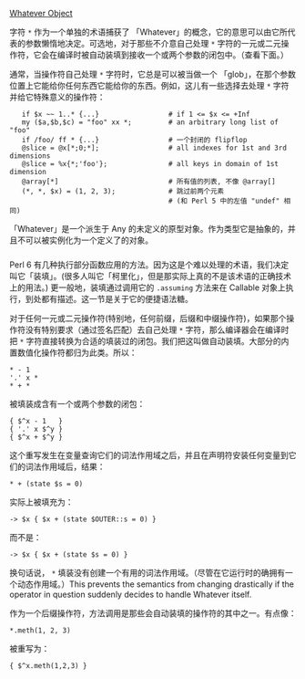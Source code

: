 [Whatever Object](https://desgin.perl6.org/S02.html#The_Whatever_Object)

字符 `*` 作为一个单独的术语捕获了 「Whatever」的概念，它的意思可以由它所代表的参数懒惰地决定。可选地，对于那些不介意自己处理 `*` 字符的一元或二元操作符，它会在编译时被自动装填到接收一个或两个参数的闭包中。（查看下面。）

通常，当操作符自己处理 `*` 字符时，它总是可以被当做一个 「glob」，在那个参数位置上它能给你任何东西它能给你的东西。例如，这儿有一些选择去处理 `*` 字符并给它特殊意义的操作符：

```perl6
   if $x ~~ 1..* {...}                 # if 1 <= $x <= +Inf
   my ($a,$b,$c) = "foo" xx *;         # an arbitrary long list of "foo"
   if /foo/ ff * {...}                 # 一个封闭的 flipflop
   @slice = @x[*;0;*];                 # all indexes for 1st and 3rd dimensions
   @slice = %x{*;'foo'};               # all keys in domain of 1st dimension
   @array[*]                           # 所有值的列表, 不像 @array[]
   (*, *, $x) = (1, 2, 3);             # 跳过前两个元素
                                       # (和 Perl 5 中的左值 "undef" 相同)
```

「Whatever」是一个派生于 Any 的未定义的原型对象。作为类型它是抽象的，并且不可以被实例化为一个定义了的对象。

### 

Perl 6 有几种执行部分函数应用的方法。因为这是个难以处理的术语，我们决定叫它「装填」。(很多人叫它「柯里化」，但是那实际上真的不是该术语的正确技术上的用法。) 更一般地，装填通过调用它的 `.assuming` 方法来在 Callable 对象上执行，到处都有描述。这一节是关于它的便捷语法糖。

对于任何一元或二元操作符(特别地，任何前缀，后缀和中缀操作符)，如果那个操作符没有特别要求（通过签名匹配）去自己处理 `*` 字符，那么编译器会在编译时把 `*` 字符直接转换为合适的填装过的闭包。我们把这叫做自动装填。大部分的内置数值化操作符都归为此类。所以：

```perl6
* - 1
'.' x *
* + *
```

被填装成含有一个或两个参数的闭包：

```perl6
{ $^x - 1   }
{ '.' x $^y }
{ $^x + $^y }
```

这个重写发生在变量查询它们的词法作用域之后，并且在声明符安装任何变量到它们的词法作用域后，结果：

```perl6
* + (state $s = 0)
```

实际上被填充为：

```perl6
-> $x { $x + (state $OUTER::s = 0) }
```

而不是：

```perl6
-> $x { $x + (state $s = 0) }
```

换句话说， `*` 填装没有创建一个有用的词法作用域。（尽管在它运行时的确拥有一个动态作用域。）This prevents the semantics from changing drastically if the operator in question suddenly decides to handle Whatever itself.

作为一个后缀操作符，方法调用是那些会自动装填的操作符的其中之一。有点像：

```perl6
*.meth(1, 2, 3)
```

被重写为：

```perl6
{ $^x.meth(1,2,3) }
```






























